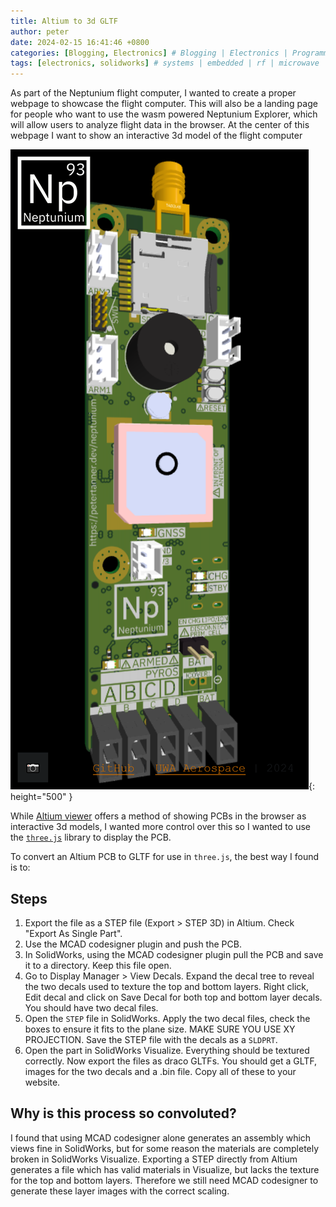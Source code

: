```yaml
---
title: Altium to 3d GLTF
author: peter
date: 2024-02-15 16:41:46 +0800
categories: [Blogging, Electronics] # Blogging | Electronics | Programming | Mechanical
tags: [electronics, solidworks] # systems | embedded | rf | microwave | electronics | solidworks | automation
---
```


As part of the Neptunium flight computer, I wanted to create a proper webpage to showcase the flight computer. This will also be a landing page for people who want to use the wasm powered Neptunium Explorer, which will allow users to analyze flight data in the browser. At the center of this webpage I want to show an interactive 3d model of the flight computer

![Neptunium website](/assets/img/2024-02-15-Altium-to-3d-GLTF/website.png){: height="500" }

While [Altium viewer](https://www.altium.com/viewer/) offers a method of showing PCBs in the browser as interactive 3d models, I wanted more control over this so I wanted to use the [`three.js`](https://threejs.org/) library to display the PCB.

To convert an Altium PCB to GLTF for use in `three.js`, the best way I found is to:

## Steps

1. Export the file as a STEP file (Export > STEP 3D) in Altium. Check "Export As Single Part".
2. Use the MCAD codesigner plugin and push the PCB.
3. In SolidWorks, using the MCAD codesigner plugin pull the PCB and save it to a directory. Keep this file open.
4. Go to Display Manager > View Decals. Expand the decal tree to reveal the two decals used to texture the top and bottom layers. Right click, Edit decal and click on Save Decal for both top and bottom layer decals. You should have two decal files.
5. Open the `STEP` file in SolidWorks. Apply the two decal files, check the boxes to ensure it fits to the plane size. MAKE SURE YOU USE XY PROJECTION. Save the STEP file with the decals as a `SLDPRT`.
6. Open the part in SolidWorks Visualize. Everything should be textured correctly. Now export the files as draco GLTFs. You should get a GLTF, images for the two decals and a .bin file. Copy all of these to your website.

## Why is this process so convoluted?

I found that using MCAD codesigner alone generates an assembly which views fine in SolidWorks, but for some reason the materials are completely broken in SolidWorks Visualize. Exporting a STEP directly from Altium generates a file which has valid materials in Visualize, but lacks the texture for the top and bottom layers. Therefore we still need MCAD codesigner to generate these layer images with the correct scaling.
